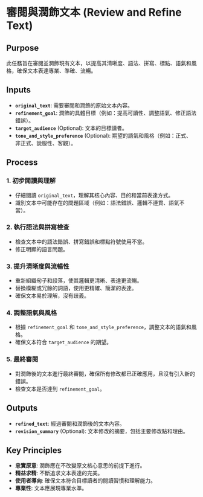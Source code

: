 <!-- Powered by BMAD™ Personal Assistant Expansion Pack -->

# 審閱與潤飾文本 (Review and Refine Text)

## Purpose

此任務旨在審閱並潤飾現有文本，以提高其清晰度、語法、拼寫、標點、語氣和風格，確保文本表達專業、準確、流暢。

## Inputs

- **`original_text`**: 需要審閱和潤飾的原始文本內容。
- **`refinement_goal`**: 潤飾的具體目標（例如：提高可讀性、調整語氣、修正語法錯誤）。
- **`target_audience`** (Optional): 文本的目標讀者。
- **`tone_and_style_preference`** (Optional): 期望的語氣和風格（例如：正式、非正式、說服性、客觀）。

## Process

### 1. 初步閱讀與理解

- 仔細閱讀 `original_text`，理解其核心內容、目的和當前表達方式。
- 識別文本中可能存在的問題區域（例如：語法錯誤、邏輯不連貫、語氣不當）。

### 2. 執行語法與拼寫檢查

- 檢查文本中的語法錯誤、拼寫錯誤和標點符號使用不當。
- 修正明顯的語言問題。

### 3. 提升清晰度與流暢性

- 重新組織句子和段落，使其邏輯更清晰、表達更流暢。
- 替換模糊或冗餘的詞語，使用更精確、簡潔的表達。
- 確保文本易於理解，沒有歧義。

### 4. 調整語氣與風格

- 根據 `refinement_goal` 和 `tone_and_style_preference`，調整文本的語氣和風格。
- 確保文本符合 `target_audience` 的期望。

### 5. 最終審閱

- 對潤飾後的文本進行最終審閱，確保所有修改都已正確應用，且沒有引入新的錯誤。
- 檢查文本是否達到 `refinement_goal`。

## Outputs

- **`refined_text`**: 經過審閱和潤飾後的文本內容。
- **`revision_summary`** (Optional): 文本修改的摘要，包括主要修改點和理由。

## Key Principles

- **忠實原意**: 潤飾應在不改變原文核心意思的前提下進行。
- **精益求精**: 不斷追求文本表達的完美。
- **使用者導向**: 確保文本符合目標讀者的閱讀習慣和理解能力。
- **專業性**: 文本應展現專業水準。
